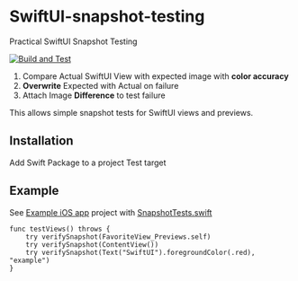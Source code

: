 # SwiftUI-snapshot-testing
Practical SwiftUI Snapshot Testing

[![Build and Test](https://github.com/paulz/SwiftUI-snapshot-testing/actions/workflows/build-and-test.yml/badge.svg)](https://github.com/paulz/SwiftUI-snapshot-testing/actions/workflows/build-and-test.yml)

1. Compare Actual SwiftUI View with expected image with **color accuracy**
2. **Overwrite** Expected with Actual on failure
3. Attach Image **Difference** to test failure

This allows simple snapshot tests for SwiftUI views and previews.

## Installation

Add Swift Package to a project Test target

## Example

See [Example iOS app](https://github.com/paulz/SwiftUI-snapshot-testing/tree/main/Example) project with [SnapshotTests.swift](https://github.com/paulz/SwiftUI-snapshot-testing/blob/main/Example/ApplicationTests/SnapshotTests.swift)

    func testViews() throws {
        try verifySnapshot(FavoriteView_Previews.self)
        try verifySnapshot(ContentView())
        try verifySnapshot(Text("SwiftUI").foregroundColor(.red), "example")
    }
